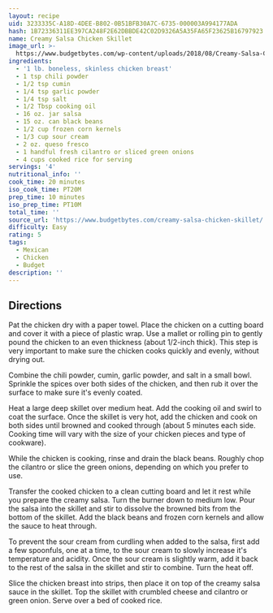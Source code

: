 ```yaml
---
layout: recipe
uid: 3233335C-A18D-4DEE-B802-0B51BFB30A7C-6735-000003A994177ADA
hash: 1B72336311EE397CA248F2E62DBBDE42C02D9326A5A35FA65F23625B16797923
name: Creamy Salsa Chicken Skillet
image_url: >-
  https://www.budgetbytes.com/wp-content/uploads/2018/08/Creamy-Salsa-Chicken-Skillet-V1-640x853.jpg
ingredients:
  - '1 lb. boneless, skinless chicken breast'
  - 1 tsp chili powder
  - 1/2 tsp cumin
  - 1/4 tsp garlic powder
  - 1/4 tsp salt
  - 1/2 Tbsp cooking oil
  - 16 oz. jar salsa
  - 15 oz. can black beans
  - 1/2 cup frozen corn kernels
  - 1/3 cup sour cream
  - 2 oz. queso fresco
  - 1 handful fresh cilantro or sliced green onions
  - 4 cups cooked rice for serving
servings: '4'
nutritional_info: ''
cook_time: 20 minutes
iso_cook_time: PT20M
prep_time: 10 minutes
iso_prep_time: PT10M
total_time: ''
source_url: 'https://www.budgetbytes.com/creamy-salsa-chicken-skillet/'
difficulty: Easy
rating: 5
tags:
  - Mexican
  - Chicken
  - Budget
description: ''
---
```

## Directions

Pat the chicken dry with a paper towel. Place the chicken on a cutting board and cover it with a piece of plastic wrap. Use a mallet or rolling pin to gently pound the chicken to an even thickness (about 1/2-inch thick). This step is very important to make sure the chicken cooks quickly and evenly, without drying out.

Combine the chili powder, cumin, garlic powder, and salt in a small bowl. Sprinkle the spices over both sides of the chicken, and then rub it over the surface to make sure it's evenly coated.

Heat a large deep skillet over medium heat. Add the cooking oil and swirl to coat the surface. Once the skillet is very hot, add the chicken and cook on both sides until browned and cooked through (about 5 minutes each side. Cooking time will vary with the size of your chicken pieces and type of cookware).

While the chicken is cooking, rinse and drain the black beans. Roughly chop the cilantro or slice the green onions, depending on which you prefer to use.

Transfer the cooked chicken to a clean cutting board and let it rest while you prepare the creamy salsa. Turn the burner down to medium low. Pour the salsa into the skillet and stir to dissolve the browned bits from the bottom of the skillet. Add the black beans and frozen corn kernels and allow the sauce to heat through.

To prevent the sour cream from curdling when added to the salsa, first add a few spoonfuls, one at a time, to the sour cream to slowly increase it's temperature and acidity. Once the sour cream is slightly warm, add it back to the rest of the salsa in the skillet and stir to combine. Turn the heat off.

Slice the chicken breast into strips, then place it on top of the creamy salsa sauce in the skillet. Top the skillet with crumbled cheese and cilantro or green onion. Serve over a bed of cooked rice.
